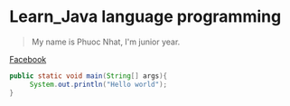 # Learn_Java language programming
> My name is Phuoc Nhat, I'm junior year.


[Facebook](https://www.facebook.com/profile.php?id=100009085302810 "Phuoc Nhat")


 ```Java
 public static void main(String[] args){
      System.out.println("Hello world");
 }
 ```

